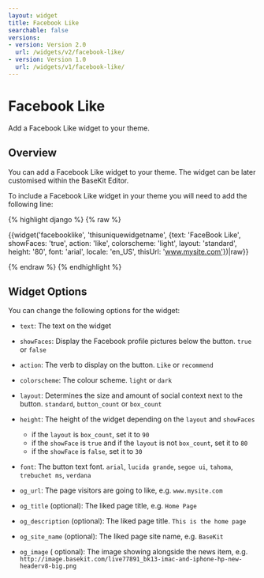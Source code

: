 ```yaml
---
layout: widget
title: Facebook Like
searchable: false
versions:
- version: Version 2.0
  url: /widgets/v2/facebook-like/
- version: Version 1.0
  url: /widgets/v1/facebook-like/
---
```


# Facebook Like

Add a Facebook Like widget to your theme.

## Overview

You can add a Facebook Like widget to your theme. The widget can be later customised within the BaseKit Editor.

To include a Facebook Like widget in your theme you will need to add the following line:

{% highlight django %}
{% raw %}

  {{widget('facebooklike', 'thisuniquewidgetname', {text: 'FaceBook Like', showFaces: 'true', action: 'like', colorscheme: 'light', layout: 'standard', height: '80', font: 'arial', locale: 'en_US', thisUrl: 'www.mysite.com'})|raw}}

{% endraw %}
{% endhighlight %}

## Widget Options

You can change the following options for the widget:

* ```text```: The text on the widget

* ```showFaces```: Display the Facebook profile pictures below the button. ```true``` or ```false```

* ```action```: The verb to display on the button. ```Like``` or ```recommend```

* ```colorscheme```: The colour scheme. ```light``` or ```dark```

* ```layout```: Determines the size and amount of social context next to the button.
```standard```, ```button_count``` or ```box_count```

* ```height```: The height of the widget depending on the ```layout``` and ```showFaces```

  * if the ```layout``` is ```box_count```, set it to ```90```
  * if the ```showFace``` is ```true``` and if the ```layout``` is not ```box_count```, set it to ```80```
  * if the ```showFace``` is ```false```, set it to ```30```
  
* ```font```: The button text font. ```arial```, ```lucida grande```, ```segoe ui```, ```tahoma```, ```trebuchet ms```, ```verdana```

* ```og_url```: The page visitors are going to like, e.g. ```www.mysite.com```

* ```og_title``` (optional): The liked page title, e.g. ```Home Page```

* ```og_description``` (optional): The liked page title. ```This is the home page```

* ```og_site_name``` (optional): The liked page site name, e.g. ```BaseKit```

* ```og_image``` ( optional): The image showing alongside the news item, e.g. ```http://image.basekit.com/live77891_bk13-imac-and-iphone-hp-new-headerv8-big.png```
